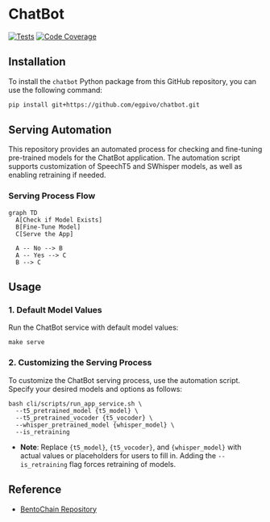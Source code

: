 # ChatBot
[![Tests](https://github.com/egpivo/chatbot/workflows/CI/badge.svg)](https://github.com/egpivo/chatbot/actions)
[![Code Coverage](https://codecov.io/gh/egpivo/chatbot/branch/main/graph/badge.svg)](https://codecov.io/gh/egpivo/chatbot)


## Installation

To install the `chatbot` Python package from this GitHub repository, you can use the following command:

```bash
pip install git+https://github.com/egpivo/chatbot.git
```
## Serving Automation
This repository provides an automated process for checking and fine-tuning pre-trained models for the ChatBot application. The automation script supports customization of SpeechT5 and SWhisper models, as well as enabling retraining if needed.
### Serving Process Flow

```mermaid
graph TD
  A[Check if Model Exists]
  B[Fine-Tune Model]
  C[Serve the App]

  A -- No --> B
  A -- Yes --> C
  B --> C
```
## Usage
### 1. Default Model Values
Run the ChatBot service with default model values:
```shell
make serve
```

### 2. Customizing the Serving Process
To customize the ChatBot serving process, use the automation script. Specify your desired models and options as follows:
```shell
bash cli/scripts/run_app_service.sh \
  --t5_pretrained_model {t5_model} \
  --t5_pretrained_vocoder {t5_vocoder} \
  --whisper_pretrained_model {whisper_model} \
  --is_retraining
```
- **Note**: Replace `{t5_model}`, `{t5_vocoder}`, and `{whisper_model}` with actual values or placeholders for users to fill in. Adding the `--is_retraining` flag forces retraining of models.

## Reference
- [BentoChain Repository](https://github.com/ssheng/BentoChain)
